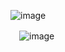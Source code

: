 
![image](https://user-images.githubusercontent.com/8329204/125168062-29795300-e1d6-11eb-9843-d290ea0eeaa8.png)


&#12288;![image](https://github-readme-stats.vercel.app/api/top-langs/?username=aliast&theme=vue)
